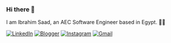 ### Hi there 👋

I am Ibrahim Saad, an AEC Software Engineer based in Egypt. 👨‍💻




[![LinkedIn](https://img.shields.io/badge/linkedin-%230077B5.svg?style=for-the-badge&logo=linkedin&logoColor=white)](https://www.linkedin.com/in/ibrahim5aad/)
[![Blogger](https://img.shields.io/badge/Blogger-FF5722?style=for-the-badge&logo=blogger&logoColor=white)](https://ibrasaad.blogspot.com/)
[![Instagram](https://img.shields.io/badge/Instagram-%23E4405F.svg?style=for-the-badge&logo=Instagram&logoColor=white)](https://www.instagram.com/byibrahimsaad/)
[![Gmail](https://img.shields.io/badge/Gmail-D14836?style=for-the-badge&logo=gmail&logoColor=white)](mailto:ibrahimsaad419@gmail.com)
